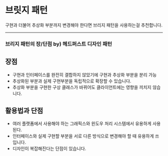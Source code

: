 # 브릿지 패턴

구현과 더불어 추상화 부분까지 변경해야 한다면 브리지 패턴을 사용하는걸 추천합니다.

---

### 브리지 패턴의 장/단점 by) 헤드퍼스트 디자인 패턴
## 장점
- 구현과 인터페이스를 완전히 결합하지 않았기에 구현과 추상화 부분을 분리 가능
- 추상화된 부분과 실제 구현부분을 독립적으로 확장할 수 있습니다.
- 추상화 부분을 구현한 구상 클래스가 바뀌어도 클라이언트에는 영향을 끼치지 않습니다.

## 활용법과 단점
- 여러 플랫폼에서 사용해야 하는 그래픽스와 윈도우 처리 시스템에서 유용하게 사용된다.
- 인터페이스와 실제 구현할 부분을 서로 다른 방식으로 변경해야 할 때 유용하게 쓰입니다.
- 디자인이 복잡해진다는 단점이 있습니다.